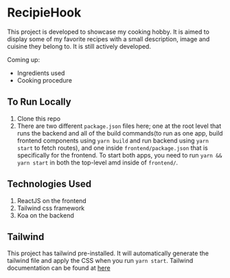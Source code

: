 # RecipieHook

This project is developed to showcase my cooking hobby. It is aimed to display some of my favorite recipes with a small description, image and cuisine they belong to. It is still actively developed.

Coming up:
 - Ingredients used
 - Cooking procedure

 ## To Run Locally

 1. Clone this repo
 1. There are two different `package.json` files here; one at the root level that runs the backend and all of the build commands(to run as one app, build frontend components using `yarn build` and run backend using `yarn start` to fetch routes), and one inside `frontend/package.json` that is specifically for the frontend. To start both apps, you need to run `yarn && yarn start` in both the top-level amd inside of `frontend/`. 

 ## Technologies Used

 1. ReactJS on the frontend
 1. Tailwind css framework
 1. Koa on the backend

 ## Tailwind

 This project has tailwind pre-installed. It will automatically generate the tailwind file and apply the CSS when you run `yarn start`. Tailwind documentation can be found at [here](https://tailwindcss.com/docs/configuration/)

